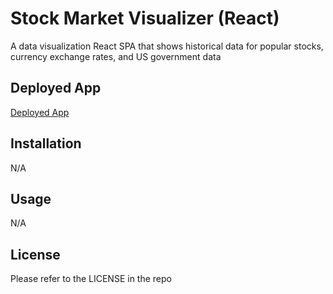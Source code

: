 # Stock Market Visualizer (React)

A data visualization React SPA that shows historical data for popular stocks, currency exchange rates, and US government data

## Deployed App

[Deployed App](https://jason-lieb.github.io/stock-market-visualizer-react/)

## Installation

N/A

## Usage

N/A

## License

Please refer to the LICENSE in the repo
